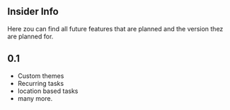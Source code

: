 ## Insider Info
Here zou can find all future features that are planned and the version thez are planned for.
## 0.1
- Custom themes
- Recurring tasks
- location based tasks
- many more.
